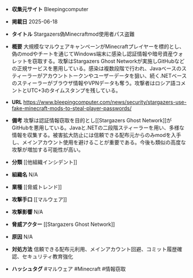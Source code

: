 - **収集元サイト**
Bleepingcomputer

- **掲載日**
2025-06-18

- **タイトル**
Stargazers偽Minecraftmod使用者パス盗難

- **概要**
大規模なマルウェアキャンペーンがMinecraftプレイヤーを標的とし、偽のmodやチートを通じてWindows端末に感染し認証情報や暗号資産ウォレットを窃取する。攻撃はStargazers Ghost Networkが実施しGitHubなどの正規サービスを悪用している。感染は複数段階で行われ、Javaベースのスティーラーがアカウントトークンやユーザーデータを狙い、続く.NETベースのスティーラーがブラウザ情報やVPNデータも奪う。攻撃者はロシア語コメントとUTC+3のタイムスタンプを残している。

- **URL**
https://www.bleepingcomputer.com/news/security/stargazers-use-fake-minecraft-mods-to-steal-player-passwords/

- **備考**
攻撃は認証情報窃取を目的とし[[Stargazers Ghost Network]]がGitHubを悪用している。Javaと.NETの二段階スティーラーを用い、多様な情報を収集する。被害拡大防止には信頼できる配布元からのみmodを入手し、メインアカウント使用を避けることが重要である。今後も類似の高度な攻撃が増加する可能性が高い。

- **分類**
[[他組織インシデント]]

- **組織名**
N/A

- **業種**
[[脅威トレンド]]

- **攻撃手口**
[[マルウェア]]

- **攻撃影響**
N/A

- **脅威アクター**
[[Stargazers Ghost Network]]

- **原因**
N/A

- **対処方法**
信頼できる配布元利用、メインアカウント回避、コミット履歴確認、セキュリティ教育強化

- **ハッシュタグ**
#マルウェア #Minecraft #情報窃取
